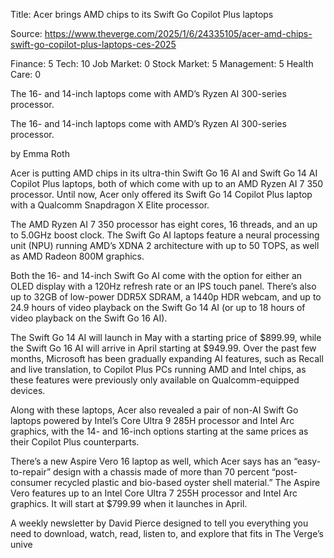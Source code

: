 Title: Acer brings AMD chips to its Swift Go Copilot Plus laptops

Source: https://www.theverge.com/2025/1/6/24335105/acer-amd-chips-swift-go-copilot-plus-laptops-ces-2025

Finance: 5
Tech: 10
Job Market: 0
Stock Market: 5
Management: 5
Health Care: 0

The 16- and 14-inch laptops come with AMD’s Ryzen AI 300-series processor.

The 16- and 14-inch laptops come with AMD’s Ryzen AI 300-series processor.

by  Emma Roth

Acer is putting AMD chips in its ultra-thin Swift Go 16 AI and Swift Go 14 AI Copilot Plus laptops, both of which come with up to an AMD Ryzen AI 7 350 processor. Until now, Acer only offered its Swift Go 14 Copilot Plus laptop with a Qualcomm Snapdragon X Elite processor.

The AMD Ryzen AI 7 350 processor has eight cores, 16 threads, and an up to 5.0GHz boost clock. The Swift Go AI laptops feature a neural processing unit (NPU) running AMD’s XDNA 2 architecture with up to 50 TOPS, as well as AMD Radeon 800M graphics.

Both the 16- and 14-inch Swift Go AI come with the option for either an OLED display with a 120Hz refresh rate or an IPS touch panel. There’s also up to 32GB of low-power DDR5X SDRAM, a 1440p HDR webcam, and up to 24.9 hours of video playback on the Swift Go 14 AI (or up to 18 hours of video playback on the Swift Go 16 AI).

The Swift Go 14 AI will launch in May with a starting price of $899.99, while the Swift Go 16 AI will arrive in April starting at $949.99. Over the past few months, Microsoft has been gradually expanding AI features, such as Recall and live translation, to Copilot Plus PCs running AMD and Intel chips, as these features were previously only available on Qualcomm-equipped devices.

Along with these laptops, Acer also revealed a pair of non-AI Swift Go laptops powered by Intel’s Core Ultra 9 285H processor and Intel Arc graphics, with the 14- and 16-inch options starting at the same prices as their Copilot Plus counterparts.

There’s a new Aspire Vero 16 laptop as well, which Acer says has an “easy-to-repair” design with a chassis made of more than 70 percent “post-consumer recycled plastic and bio-based oyster shell material.” The Aspire Vero features up to an Intel Core Ultra 7 255H processor and Intel Arc graphics. It will start at $799.99 when it launches in April.

A weekly newsletter by David Pierce designed to tell you everything you need to download, watch, read, listen to, and explore that fits in The Verge’s unive